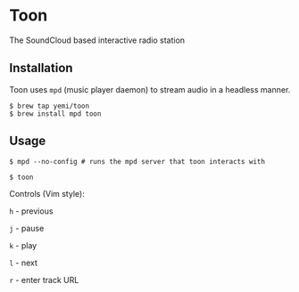 # Toon

The SoundCloud based interactive radio station

## Installation

Toon uses `mpd` (music player daemon) to stream audio in a headless manner.

```shell
$ brew tap yemi/toon
$ brew install mpd toon
```

## Usage

```shell
$ mpd --no-config # runs the mpd server that toon interacts with

$ toon
```

Controls (Vim style):

`h` - previous

`j` - pause

`k` - play

`l` - next

`r` - enter track URL
